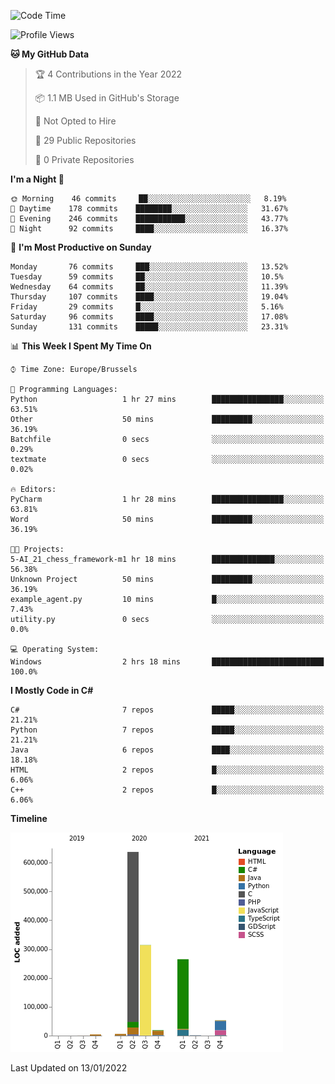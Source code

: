 <!--START_SECTION:waka-->
![Code Time](http://img.shields.io/badge/Code%20Time-117%20hrs%2030%20mins-blue)

![Profile Views](http://img.shields.io/badge/Profile%20Views-0-blue)

**🐱 My GitHub Data** 

> 🏆 4 Contributions in the Year 2022
 > 
> 📦 1.1 MB Used in GitHub's Storage 
 > 
> 🚫 Not Opted to Hire
 > 
> 📜 29 Public Repositories 
 > 
> 🔑 0 Private Repositories  
 > 
**I'm a Night 🦉** 

```text
🌞 Morning    46 commits     ██░░░░░░░░░░░░░░░░░░░░░░░   8.19% 
🌆 Daytime    178 commits    ████████░░░░░░░░░░░░░░░░░   31.67% 
🌃 Evening    246 commits    ███████████░░░░░░░░░░░░░░   43.77% 
🌙 Night      92 commits     ████░░░░░░░░░░░░░░░░░░░░░   16.37%

```
📅 **I'm Most Productive on Sunday** 

```text
Monday       76 commits     ███░░░░░░░░░░░░░░░░░░░░░░   13.52% 
Tuesday      59 commits     ██░░░░░░░░░░░░░░░░░░░░░░░   10.5% 
Wednesday    64 commits     ██░░░░░░░░░░░░░░░░░░░░░░░   11.39% 
Thursday     107 commits    ████░░░░░░░░░░░░░░░░░░░░░   19.04% 
Friday       29 commits     █░░░░░░░░░░░░░░░░░░░░░░░░   5.16% 
Saturday     96 commits     ████░░░░░░░░░░░░░░░░░░░░░   17.08% 
Sunday       131 commits    █████░░░░░░░░░░░░░░░░░░░░   23.31%

```


📊 **This Week I Spent My Time On** 

```text
⌚︎ Time Zone: Europe/Brussels

💬 Programming Languages: 
Python                   1 hr 27 mins        ████████████████░░░░░░░░░   63.51% 
Other                    50 mins             █████████░░░░░░░░░░░░░░░░   36.19% 
Batchfile                0 secs              ░░░░░░░░░░░░░░░░░░░░░░░░░   0.29% 
textmate                 0 secs              ░░░░░░░░░░░░░░░░░░░░░░░░░   0.02%

🔥 Editors: 
PyCharm                  1 hr 28 mins        ████████████████░░░░░░░░░   63.81% 
Word                     50 mins             █████████░░░░░░░░░░░░░░░░   36.19%

🐱‍💻 Projects: 
5-AI_21_chess_framework-m1 hr 18 mins        ██████████████░░░░░░░░░░░   56.38% 
Unknown Project          50 mins             █████████░░░░░░░░░░░░░░░░   36.19% 
example_agent.py         10 mins             █░░░░░░░░░░░░░░░░░░░░░░░░   7.43% 
utility.py               0 secs              ░░░░░░░░░░░░░░░░░░░░░░░░░   0.0%

💻 Operating System: 
Windows                  2 hrs 18 mins       █████████████████████████   100.0%

```

**I Mostly Code in C#** 

```text
C#                       7 repos             █████░░░░░░░░░░░░░░░░░░░░   21.21% 
Python                   7 repos             █████░░░░░░░░░░░░░░░░░░░░   21.21% 
Java                     6 repos             ████░░░░░░░░░░░░░░░░░░░░░   18.18% 
HTML                     2 repos             █░░░░░░░░░░░░░░░░░░░░░░░░   6.06% 
C++                      2 repos             █░░░░░░░░░░░░░░░░░░░░░░░░   6.06%

```


**Timeline**

![Chart not found](https://raw.githubusercontent.com/Arafa42/Arafa42/main/charts/bar_graph.png) 


 Last Updated on 13/01/2022
<!--END_SECTION:waka-->


<!-- 
[![Hits](https://hits.seeyoufarm.com/api/count/incr/badge.svg?url=https%3A%2F%2Fgithub.com%2FArafa42&count_bg=%23455AF3&title_bg=%23262D3B&icon=github.svg&icon_color=%23588EF7&title=visitors&edge_flat=false)](https://hits.seeyoufarm.com)
 -->
